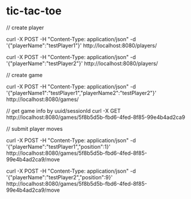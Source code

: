 # tic-tac-toe


// create player


curl -X POST -H "Content-Type: application/json" -d '{"playerName":"testPlayer1"}' http://localhost:8080/players/


curl -X POST -H "Content-Type: application/json" -d '{"playerName":"testPlayer2"}' http://localhost:8080/players/



// create game


curl -X POST -H "Content-Type: application/json" -d '{"playerName1":"testPlayer1","playerName2":"testPlayer2"}' http://localhost:8080/games/



// get game info by uuid/sessionId
curl -X GET http://localhost:8080/games/5f8b5d5b-fbd6-4fed-8f85-99e4b4ad2ca9



// submit player moves


curl -X POST -H "Content-Type: application/json" -d '{"playerName":"testPlayer1","position":1}' http://localhost:8080/games/5f8b5d5b-fbd6-4fed-8f85-99e4b4ad2ca9/move


curl -X POST -H "Content-Type: application/json" -d '{"playerName":"testPlayer2","position":9}' http://localhost:8080/games/5f8b5d5b-fbd6-4fed-8f85-99e4b4ad2ca9/move